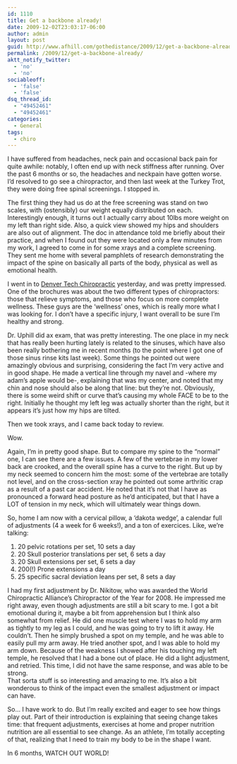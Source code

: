 ```yaml
---
id: 1110
title: Get a backbone already!
date: 2009-12-02T23:03:17-06:00
author: admin
layout: post
guid: http://www.afhill.com/gothedistance/2009/12/get-a-backbone-already/
permalink: /2009/12/get-a-backbone-already/
aktt_notify_twitter:
  - 'no'
  - 'no'
sociableoff:
  - 'false'
  - 'false'
dsq_thread_id:
  - "49452461"
  - "49452461"
categories:
  - General
tags:
  - chiro
---
```

I have suffered from headaches, neck pain and occasional back pain for quite awhile: notably, I often end up with neck stiffness after running. Over the past 6 months or so, the headaches and neckpain have gotten worse. I&#8217;d resolved to go see a chiropractor, and then last week at the Turkey Trot, they were doing free spinal screenings. I stopped in.

The first thing they had us do at the free screening was stand on two scales, with (ostensibly) our weight equally distributed on each. Interestingly enough, it turns out I actually carry about 10lbs more weight on my left than right side. Also, a quick view showed my hips and shoulders are also out of alignment. The doc in attendance told me briefly about their practice, and when I found out they were located only a few minutes from my work, I agreed to come in for some xrays and a complete screening. They sent me home with several pamphlets of research demonstrating the impact of the spine on basically all parts of the body, physical as well as emotional health. 

I went in to [Denver Tech Chiropractic](http://denvertechchiro.com/) yesterday, and was pretty impressed. One of the brochures was about the two different types of chiropractors: those that relieve symptoms, and those who focus on more complete wellness. These guys are the &#8216;wellness&#8217; ones, which is really more what I was looking for. I don&#8217;t have a specific injury, I want overall to be sure I&#8217;m healthy and strong. 

Dr. Uphill did ax exam, that was pretty interesting. The one place in my neck that has really been hurting lately is related to the sinuses, which have also been really bothering me in recent months (to the point where I got one of those sinus rinse kits last week). Some things he pointed out were amazingly obvious and surprising, considering the fact I&#8217;m very active and in good shape. He made a vertical line through my navel and -where my adam&#8217;s apple would be-, explaining that was my center, and noted that my chin and nose should also be along that line: but they&#8217;re not. Obviously, there is some weird shift or curve that&#8217;s causing my whole FACE to be to the right. Initially he thought my left leg was actually shorter than the right, but it appears it&#8217;s just how my hips are tilted.

Then we took xrays, and I came back today to review. 

Wow.

Again, I&#8217;m in pretty good shape. But to compare my spine to the &#8220;normal&#8221; one, I can see there are a few issues. A few of the vertebrae in my lower back are crooked, and the overall spine has a curve to the right. But up by my neck seemed to concern him the most: some of the vertebrae are totally not level, and on the cross-section xray he pointed out some arthritic crap as a result of a past car accident. He noted that it&#8217;s not that I have as pronounced a forward head posture as he&#8217;d anticipated, but that I have a LOT of tension in my neck, which will ultimately wear things down.

So, home I am now with a cervical pillow, a &#8216;dakota wedge&#8217;, a calendar full of adjustments (4 a week for 6 weeks!), and a ton of exercices. Like, we&#8217;re talking:

  1. 20 pelvic rotations per set, 10 sets a day
  2. 20 Skull posterior translations per set, 6 sets a day
  3. 20 Skull extensions per set, 6 sets a day
  4. 200(!) Prone extensions a day
  5. 25 specific sacral deviation leans per set, 8 sets a day

I had my first adjustment by Dr. Nikitow, who was awarded the World Chiropractic Alliance&#8217;s Chiropractor of the Year for 2008. He impressed me right away, even though adjustments are still a bit scary to me. I got a bit emotional during it, maybe a bit from apprehension but I think also somewhat from relief. He did one muscle test where I was to hold my arm as tightly to my leg as I could, and he was going to try to lift it away. He couldn&#8217;t. Then he simply brushed a spot on my temple, and he was able to easily pull my arm away. He tried another spot, and I was able to hold my arm down. Because of the weakness I showed after his touching my left temple, he resolved that I had a bone out of place. He did a light adjustment, and retried. This time, I did not have the same response, and was able to be strong.  
That sorta stuff is so interesting and amazing to me. It&#8217;s also a bit wonderous to think of the impact even the smallest adjustment or impact can have. 

So&#8230; I have work to do. But I&#8217;m really excited and eager to see how things play out. Part of their introduction is explaining that seeing change takes time: that frequent adjustments, exercises at home and proper nutrition nutrition are all essential to see change. As an athlete, I&#8217;m totally accepting of that, realizing that I need to train my body to be in the shape I want. 

In 6 months, WATCH OUT WORLD!